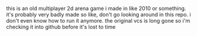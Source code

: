 this is an old multiplayer 2d arena game i made in like 2010 or something. it's probably very badly made so like, don't go looking around in this repo. i don't even know how to run it anymore. the original vcs is long gone so i'm checking it into github before it's lost to time
